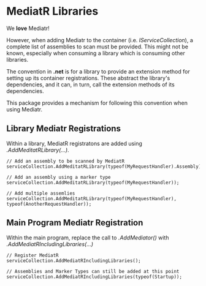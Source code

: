 MediatR Libraries
=================
We **love** Mediatr! 

However, when adding Mediatr to the container (i.e. *IServiceCollection*), a complete list of assemblies to scan must be provided. This might not be known, especially when consuming a library which is consuming other libraries.

The convention in **.net** is for a library to provide an extension method for setting up its container registrations. These abstract the library's dependencies, and it can, in turn, call the extension methods of its dependencies.

This package provides a mechanism for following this convention when using Mediatr.

Library Mediatr Registrations
-----------------------------
Within a library, MediatR registratons are added using *.AddMeditatRLibrary(...)*.

    // Add an assembly to be scanned by MediatR
    serviceCollection.AddMeditatRLibrary(typeof(MyRequestHandler).Assembly);

    // Add an assembly using a marker type
    serviceCollection.AddMeditatRLibrary(typeof(MyRequestHandler));

    // Add multiple assemlies
    serviceCollection.AddMeditatRLibrary(typeof(MyRequestHandler), typeof(AnotherRequestHandler));

Main Program Mediatr Registration
---------------------------------
Within the main program, replace the call to *.AddMediator()* with *.AddMediatRIncludingLibraries(...)*

    // Register MediatR
    serviceCollection.AddMediatRIncludingLibraries();

    // Assemblies and Marker Types can still be added at this point
    serviceCollection.AddMediatRIncludingLibraries(typeof(Startup));

